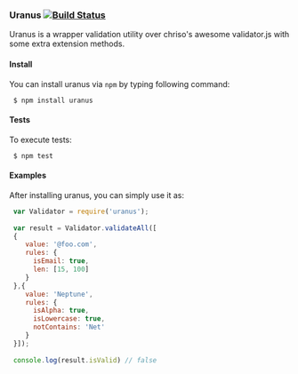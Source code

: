 ### Uranus [![Build Status](https://travis-ci.org/umayr/uranus.svg)](https://travis-ci.org/umayr/uranus)

Uranus is a wrapper validation utility over chriso's awesome validator.js with some extra extension methods.

#### Install

You can install uranus via `npm` by typing following command:
```
 $ npm install uranus
```

#### Tests

To execute tests:
```
 $ npm test
```

#### Examples

After installing uranus, you can simply use it as:

``` javascript
 var Validator = require('uranus');
 
 var result = Validator.validateAll([
 {
    value: '@foo.com',
    rules: {
      isEmail: true,
      len: [15, 100]
    }
 },{
    value: 'Neptune',
    rules: {
      isAlpha: true,
      isLowercase: true,
      notContains: 'Net'
    }
 }]);
 
 console.log(result.isValid) // false
```
